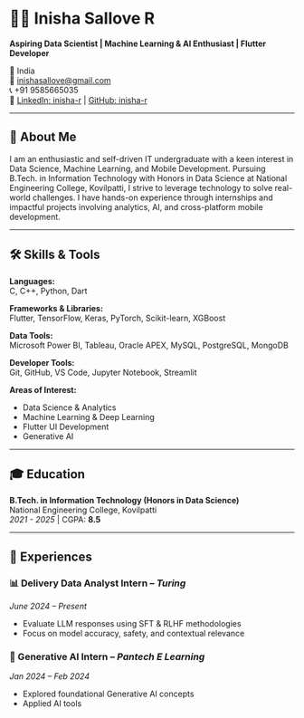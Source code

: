 # 👩‍💻 Inisha Sallove R

**Aspiring Data Scientist | Machine Learning & AI Enthusiast | Flutter Developer**

📍 India  
📧 [inishasallove@gmail.com](mailto:inishasallove@gmail.com)  
📞 +91 9585665035  
🔗 [LinkedIn: inisha-r](https://www.linkedin.com/in/inisha-r/) | [GitHub: inisha-r](https://github.com/inisha-r)

---

## 🚀 About Me

I am an enthusiastic and self-driven IT undergraduate with a keen interest in Data Science, Machine Learning, and Mobile Development. Pursuing B.Tech. in Information Technology with Honors in Data Science at National Engineering College, Kovilpatti, I strive to leverage technology to solve real-world challenges. I have hands-on experience through internships and impactful projects involving analytics, AI, and cross-platform mobile development.

---

## 🛠️ Skills & Tools

**Languages:**  
C, C++, Python, Dart

**Frameworks & Libraries:**  
Flutter, TensorFlow, Keras, PyTorch, Scikit-learn, XGBoost

**Data Tools:**  
Microsoft Power BI, Tableau, Oracle APEX, MySQL, PostgreSQL, MongoDB

**Developer Tools:**  
Git, GitHub, VS Code, Jupyter Notebook, Streamlit

**Areas of Interest:**  
- Data Science & Analytics  
- Machine Learning & Deep Learning  
- Flutter UI Development  
- Generative AI

---

## 🎓 Education

**B.Tech. in Information Technology (Honors in Data Science)**  
National Engineering College, Kovilpatti  
*2021 - 2025* | CGPA: **8.5**

---

## 💼 Experiences

### 📊 Delivery Data Analyst Intern – *Turing*  
*June 2024 – Present*  
- Evaluate LLM responses using SFT & RLHF methodologies  
- Focus on model accuracy, safety, and contextual relevance  

### 🤖 Generative AI Intern – *Pantech E Learning*  
*Jan 2024 – Feb 2024*  
- Explored foundational Generative AI concepts  
- Applied AI tools
